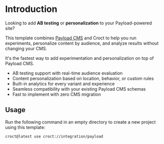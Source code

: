 # Introduction

Looking to add **AB testing** or **personalization** to your Payload-powered site?

This template combines [Payload CMS](https://payloadcms.com/?utm_source=croct) and Croct to help you run experiments,
personalize content by audience, and analyze results without changing your CMS.

It's the fastest way to add experimentation and personalization on top of Payload CMS.

* AB testing support with real-time audience evaluation
* Content personalization based on location, behavior, or custom rules
* Built-in analytics for every variant and experience
* Seamless compatibility with your existing Payload CMS schemas
* Fast to implement with zero CMS migration

## Usage

Run the following command in an empty directory to create a new project using this template:

```croct-cmd
croct@latest use croct://integration/payload
```
